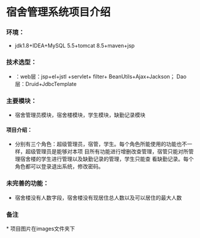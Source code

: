 <h1>宿舍管理系统项目介绍</h1>

<h3>环境：</h3>

* jdk1.8+IDEA+MySQL 5.5+tomcat 8.5+maven+jsp

<h3>技术选型：</h3>

* ：web层：jsp+el+jstl +servlet+ filter+ BeanUtils+Ajax+Jackson； Dao层：Druid+JdbcTemplate

<h3>主要模块：</h3>

* 宿舍管理员模块，宿舍楼模块，学生模块，缺勤记录模块

<h4>项目介绍：</h4>

* 分别有三个角色：超级管理员，宿管，学生。每个角色所能使用的功能也不一样，超级管理员是能够对本项
  目所有功能进行增删改查管理，宿管只能对所管理宿舍楼的学生进行管理以及缺勤记录的管理，学生只能查
  看缺勤记录。每个角色都可以登录退出系统，修改密码。

<h3>未完善的功能：</h3>

* 宿舍楼没有人数字段，宿舍楼没有现居住总人数以及可以居住的最大人数

<h3>备注</h3>
* 项目图片在images文件夹下
